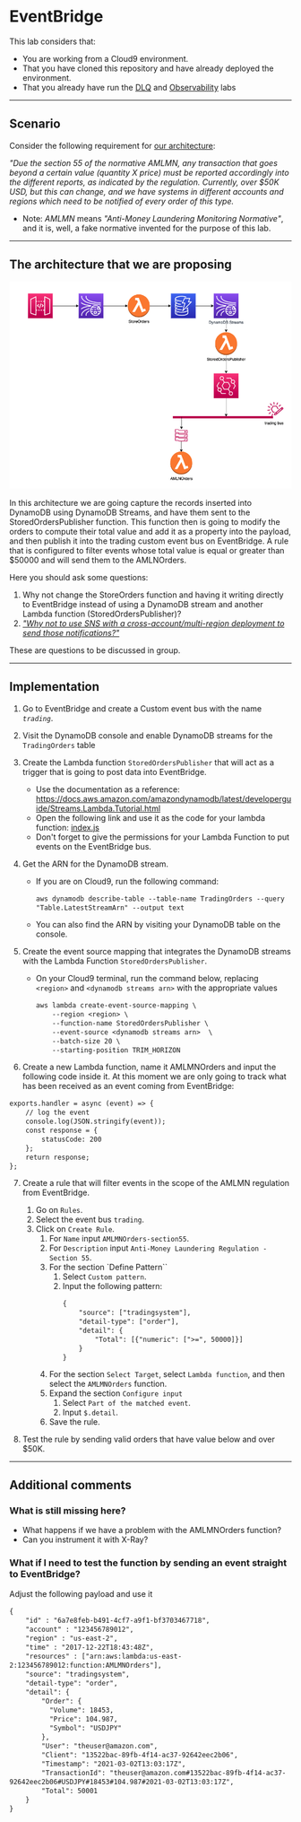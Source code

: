 # EventBridge

This lab considers that:
- You are working from a Cloud9 environment.
- That you have cloned this repository and have already deployed the environment.
- That you already have run the [DLQ](labs/dlq/README.md) and [Observability](labs/observability/README.md) labs

***

## Scenario

Consider the following requirement for [our architecture](pics/architecture.png): 

*"Due the section 55 of the normative AMLMN, any transaction that goes beyond a certain value (quantity X price) must be reported accordingly into the different reports, as indicated by the regulation. Currently, over $50K USD, but this can change, and we have systems in different accounts and regions which need to be notified of every order of this type.*

* Note: *AMLMN* means *"Anti-Money Laundering Monitoring Normative"*, and it is, well, a fake normative invented for the purpose of this lab.

***

## The architecture that we are proposing  

![](pics/eventbridge.lab.png)

In this architecture we are going capture the records inserted into DynamoDB using DynamoDB Streams, and have them sent to the StoredOrdersPublisher function. This function then is going to modify the orders to compute their total value and add it as a property into the payload, and then publish it into the trading custom event bus on EventBridge. A rule that is configured to filter events whose total value is equal or greater than $50000 and will send them to the AMLNOrders.

Here you should ask some questions:

1. Why not change the StoreOrders function and having it writing directly to EventBridge instead of using a DynamoDB stream and another Lambda function (StoredOrdersPublisher)?
2.  [*"Why not to use SNS with a cross-account/multi-region deployment to send those notifications?"*](https://aws.amazon.com/blogs/compute/cross-account-integration-with-amazon-sns/)

These are questions to be discussed in group.

***

## Implementation

1. Go to EventBridge and create a Custom event bus with the name *`trading`*.

2. Visit the DynamoDB console and enable DynamoDB streams for the `TradingOrders` table

3. Create the  Lambda function `StoredOrdersPublisher` that will act as a trigger that is going to post data into EventBridge.
    - Use the documentation as a reference: https://docs.aws.amazon.com/amazondynamodb/latest/developerguide/Streams.Lambda.Tutorial.html
    - Open the following link and use it as the code for your lambda function: [index.js](labs/eventbridge/lambda/StoredOrdersPublisher/index.js)
    - Don't forget to give the permissions for your Lambda Function to put events on the EventBridge bus.


4. Get the ARN for the DynamoDB stream.
   - If you are on Cloud9, run the following command:
        ~~~
        aws dynamodb describe-table --table-name TradingOrders --query "Table.LatestStreamArn" --output text
        ~~~
    - You can also find the ARN by visiting your DynamoDB table on the console.

5. Create the event source mapping that integrates the DynamoDB streams with the Lambda Function `StoredOrdersPublisher`.
    - On your Cloud9 terminal, run the command below, replacing `<region>` and `<dynamodb streams arn>` with the appropriate values
        ~~~
        aws lambda create-event-source-mapping \
            --region <region> \
            --function-name StoredOrdersPublisher \
            --event-source <dynamodb streams arn>  \
            --batch-size 20 \
            --starting-position TRIM_HORIZON
        ~~~

6. Create a new Lambda function, name it AMLMNOrders and input the following code inside it. At this moment we are only going to track what has been received as an event coming from EventBridge:

~~~
exports.handler = async (event) => {
    // log the event
    console.log(JSON.stringify(event));
    const response = {
        statusCode: 200
    };
    return response;
};
~~~

7. Create a rule that will filter events in the scope of the AMLMN regulation from EventBridge.
    1. Go on `Rules`.
    2. Select the event bus `trading`.
    3. Click on `Create Rule`.
        1. For `Name` input `AMLMNOrders-section55`.
        2. For `Description` input `Anti-Money Laundering Regulation - Section 55`.
        3. For the section `Define Pattern``
            1. Select `Custom pattern`.
            2. Input the following pattern:
                ~~~
                {
                    "source": ["tradingsystem"],
                    "detail-type": ["order"],
                    "detail": {
                        "Total": [{"numeric": [">=", 50000]}]
                    }
                }
                ~~~
        4. For the section `Select Target`, select `Lambda function`, and then select the `AMLMNOrders` function.
        5. Expand the section `Configure input`
            1. Select `Part of the matched event`.
            2. Input `$.detail`.
        6. Save the rule.

8. Test the rule by sending valid orders that have value below and over $50K.

***

## Additional comments

### What is still missing here? 
- What happens if we have a problem with the AMLMNOrders function?
- Can you instrument it with X-Ray?

### What if I need to test the function by sending an event straight to EventBridge?

Adjust the following payload and use it

~~~
{
    "id" : "6a7e8feb-b491-4cf7-a9f1-bf3703467718",
    "account" : "123456789012",
    "region" : "us-east-2",
    "time" : "2017-12-22T18:43:48Z",
    "resources" : ["arn:aws:lambda:us-east-2:123456789012:function:AMLMNOrders"],
    "source": "tradingsystem",
    "detail-type": "order",
    "detail": {
        "Order": {
          "Volume": 18453,
          "Price": 104.987,
          "Symbol": "USDJPY"
        },
        "User": "theuser@amazon.com",
        "Client": "13522bac-89fb-4f14-ac37-92642eec2b06",
        "Timestamp": "2021-03-02T13:03:17Z",
        "TransactionId": "theuser@amazon.com#13522bac-89fb-4f14-ac37-92642eec2b06#USDJPY#18453#104.987#2021-03-02T13:03:17Z",
        "Total": 50001
    }
}
~~~